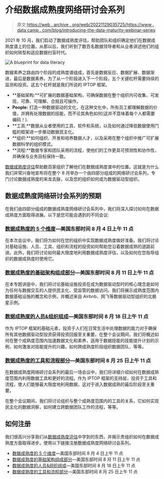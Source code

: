 # 介绍数据成熟度网络研讨会系列

> 原文:[https://web . archive . org/web/20221129035725/https://www . data camp . com/blog/introducing-the-data-maturity-webinar-series](https://web.archive.org/web/20221129035725/https://www.datacamp.com/blog/introducing-the-data-maturity-webinar-series)

2021 年 10 月，我们启动了数据成熟度评估，帮助团队和组织确定他们在数据成熟度谱上的位置。从那以后，我们听到了数百名数据领导者和从业者讲述他们的组织如何转型和适应数据扫盲时代。

![A blueprint for data literacy](../Images/e7536c4faff9d9c537d8865210d8b509.png)

数据素养之路由四个阶段的成熟度谱组成，首先是数据反应、数据扩展、数据渐进，最后是数据素养。为了从一个阶段进入下一个阶段，五个关键杠杆需要持续的监测和投资。这五个杠杆就是我们所说的 IPTOP 框架。

*   **基础架构:**可扩展的数据基础架构，可确保数据在整个组织内可收集、可发现、可靠、可理解、合规且可操作。
*   **People:** 打造一种数据驱动的文化，在这种文化中，所有员工都理解数据的价值，并拥有处理数据的技能，而不论其角色如何(这并不意味着每个人都需要编码！).
*   **工具:**数据从业者使用的工具、软件和系统，以及如何通过降低数据使用门槛的框架进一步推动数据民主化。
*   **组织:**如何组织、开发和培养数据人才，以及采用在整个组织中推广可扩展数据科学的组织模式。
*   **流程:**数据专家和团队采用的流程，使他们的工作更具可预测性和协作性，并确保与业务目标保持一致。

[数据成熟度评估](https://web.archive.org/web/20220810143027/https://www.datacamp.com/resources/tools/take-datacamps-data-maturity-assessment)帮助数百家组织了解他们在数据成熟度谱中的位置。这就是为什么我们非常兴奋地宣布将在整个 8 月举办一个由四部分组成的网络研讨会系列，专门讨论数据成熟度的来龙去脉，以及您的组织如何成为数据驱动型组织。

## 数据成熟度网络研讨会系列的预期

在我们由四部分组成的数据成熟度网络研讨会系列中，我们将深入探讨如何在数据成熟度方面取得进展。以下是您可能会遇到的不同会议:

### [数据成熟度的 5 个维度](https://web.archive.org/web/20220810143027/https://www.datacamp.com/webinars/data-maturity-dimentions)—美国东部时间 8 月 4 日上午 11 点

在本次会议中，我们将为如何在您的组织中实现数据成熟度做好准备。我们将讨论对基础设施、人员、工具、组织和流程的投资如何帮助您沿着数据成熟的道路前进。此外，我们将讨论如何最大限度地利用数据成熟度评估，以及如何在您指导组织的数据成熟度时使用它。

### [数据成熟度的基础架构组成部分](https://web.archive.org/web/20220810143027/https://www.datacamp.com/webinars/data-maturity-infrastructure)—美国东部时间 8 月 11 日上午 11 点

在本专题讲座中，我们将讨论基础设施投资在成为数据驱动型时的核心理念是如何为任何与数据交互的人提供民主化、受监管的数据访问。我们将展示成熟度范围内数据基础设施的概念和示例，并概述来自 Airbnb、网飞等数据驱动型组织的北极星示例。

### [数据成熟度的人员&组织组成](https://web.archive.org/web/20220810143027/https://www.datacamp.com/webinars/data-maturity-people-organization)—美国东部时间 8 月 18 日上午 11 点

作为 IPTOP 框架的基础元素，投资于人们在日常生活中处理数据的能力对于确保所有其他数据驱动型投资获得投资回报至关重要。在整个会议期间，我们将概述如何在整个成熟度范围内加速数据文化和素养，适用于数据技能的技能提升计划的示例，如何激发对技能提升的兴趣，如何跨成熟度阶段组织数据团队，等等。

### [数据成熟度的工具和流程部分](https://web.archive.org/web/20220810143027/https://www.datacamp.com/webinars/data-maturity-tools-processes)—美国东部时间 8 月 25 日上午 11 点

在数据成熟度网络研讨会系列的最后一场会议中，我们将详细介绍如何在数据成熟度范围内利用数据工具和更好的流程。作为 IPTOP 框架的支持层，投资于工具和流程，使人们能够最大限度地利用数据，这对于进入数据成熟的最后阶段至关重要。

在整个会议期间，我们将讨论组织与整个成熟度范围内的工具的关系，它如何实现民主化的数据洞察，如何建立跨数据团队工作的流程，等等。

## 如何注册

我们很高兴分享我们从[数据成熟度评估](https://web.archive.org/web/20220810143027/https://www.datacamp.com/resources/tools/take-datacamps-data-maturity-assessment)中学到的东西，并揭示贵组织如何在数据成熟度方面取得进步。使用以下链接注册数据成熟度网络研讨会系列。

*   [数据成熟度的 5 个维度](https://web.archive.org/web/20220810143027/https://www.datacamp.com/webinars/data-maturity-dimentions)—美国东部时间 8 月 4 日上午 11 点
*   [数据成熟度的基础架构组成部分](https://web.archive.org/web/20220810143027/https://www.datacamp.com/webinars/data-maturity-infrastructure)—美国东部时间 8 月 11 日上午 11 点
*   [数据成熟度的人员&组织组成](https://web.archive.org/web/20220810143027/https://www.datacamp.com/webinars/data-maturity-people-organization)—美国东部时间 8 月 18 日上午 11 点
*   [数据成熟度的工具和流程部分](https://web.archive.org/web/20220810143027/https://www.datacamp.com/webinars/data-maturity-tools-processes)—美国东部时间 8 月 25 日上午 11 点
